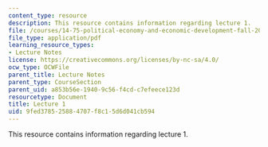 ```yaml
---
content_type: resource
description: This resource contains information regarding lecture 1.
file: /courses/14-75-political-economy-and-economic-development-fall-2012/9fed378525884707f8c15d6d041cb594_MIT14_75F12_Lec1.pdf
file_type: application/pdf
learning_resource_types:
- Lecture Notes
license: https://creativecommons.org/licenses/by-nc-sa/4.0/
ocw_type: OCWFile
parent_title: Lecture Notes
parent_type: CourseSection
parent_uid: a853b56e-1940-9c56-f4cd-c7efeece123d
resourcetype: Document
title: Lecture 1
uid: 9fed3785-2588-4707-f8c1-5d6d041cb594
---
```

This resource contains information regarding lecture 1.